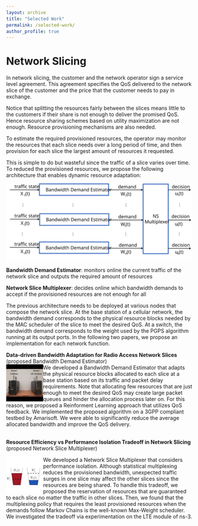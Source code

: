 ```yaml
---
layout: archive
title: "Selected Work"
permalink: /selected-work/
author_profile: true
---
```


# Network Slicing

In network slicing, the customer and the network operator sign a service level agreement. This agreement specifies the QoS delivered to the network slice of the customer and the price that the customer needs to pay in exchange.

Notice that splitting the resources fairly between the slices means little to the customers if their share is not enough to deliver the promised QoS. Hence resource sharing schemes based on utility maximization are not enough. Resource provisioning mechanisms are also needed.

To estimate the required provisioned resources, the operator may monitor the resources that each slice needs over a long period of time, and then provision for each slice the largest amount of resources it requested.

This is simple to do but wasteful since the traffic of a slice varies over time. To reduced the provisioned resources, we propose the following architecture that enables dynamic resource adaptation:

<img src="/images/system.svg" alt="Proposed Architecture">

**Bandwidth Demand Estimator**: monitors online the current traffic of the network slice and outputs the required amount of resources

**Network Slice Multiplexer**: decides online which bandwidth demands to accept if the provisioned resources are not enough for all

The previous architecture needs to be deployed at various nodes that compose the network slice. At the base station of a cellular network, the bandwidth demand corresponds to the physical resource blocks needed by the MAC scheduler of the slice to meet the desired QoS. At a switch, the bandwidth demand corresponds to the weight used by the PGPS algorithm running at its output ports. In the following two papers, we propose an implementation for each network function.

**Data-driven Bandwidth Adaptation for Radio Access Network Slices** <a href="https://arxiv.org/abs/2311.17347">  <i class="fas fa-solid fa-file"></i></a> (proposed Bandwidth Demand Estimator)
<br/>
<img align ="left" height="100" src="/images/testbed_site.jpg" alt="Testbed">
We developed a Bandwidth Demand Estimator that adapts the physical resource blocks allocated to each slice at a base station based on its traffic and packet delay requirements. Note that allocating few resources that are just enough to meet the desired QoS may create large packet queues and hinder the allocation process later on. For this reason, we proposed a Reinforment Learning approach that utilizes QoS feedback. We implemented the proposed algorithm on a 3GPP compliant testbed by Amarisoft. We were able to significantly reduce the average allocated bandwidth and improve the QoS delivery.
<br/>
<br/>

**Resource Efficiency vs Performance Isolation Tradeoff in Network Slicing** <a href="https://ieeexplore.ieee.org/document/10349807"> <i class="fas fa-solid fa-file"></i></a> (proposed Network Slice Multiplexer) 
<br/>

<img  align="left" height="100" src="/images/multiplex_site_1.svg" alt="Tradeoff">
We developed a Network Slice Multiplexer that considers performance isolation. Although statistical multiplexing reduces the provisioned bandwidth, unexpected traffic surges in one slice may affect the other slices since the resources are being shared. To handle this tradeoff, we proposed the reservation of resources that are guaranteed to each slice no matter the traffic in other slices. Then, we found that the multiplexing policy that requires the least provisioned resources when the demands follow Markov Chains is the well-known Max-Weight scheduler. We investigated the tradeoff via experimentation on the LTE module of ns-3.






